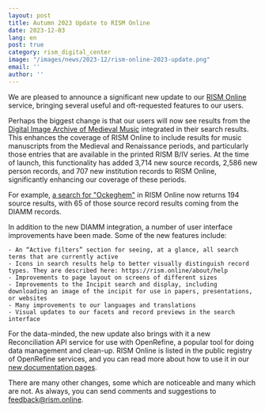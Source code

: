 ```yaml
---
layout: post
title: Autumn 2023 Update to RISM Online
date: 2023-12-03
lang: en
post: true
category: rism_digital_center
image: "/images/news/2023-12/rism-online-2023-update.png"
email: ''
author: ''
---
```


We are pleased to announce a significant new update to our [RISM Online](https://rism.online) service, bringing several useful and oft-requested features to our users. 

Perhaps the biggest change is that our users will now see results from the [Digital Image Archive of Medieval Music](https://www.diamm.ac.uk) integrated in their search results. This enhances the coverage of RISM Online to include results for music manuscripts from the Medieval and Renaissance periods, and particularly those entries that are available in the printed RISM B/IV series. At the time of launch, this functionality has added 3,714 new source records, 2,586 new person records, and 707 new institution records to RISM Online, significantly enhancing our coverage of these periods.

For example, [a search for "Ockeghem"](https://rism.online/search?q=Ockeghem&mode=sources&page=1&rows=20) in RISM Online now returns 194 source results, with 65 of those source record results coming from the DIAMM records. 

In addition to the new DIAMM integration, a number of user interface improvements have been made. Some of the new features include:

    - An “Active filters” section for seeing, at a glance, all search terms that are currently active
    - Icons in search results help to better visually distinguish record types. They are described here: https://rism.online/about/help 
    - Improvements to page layout on screens of different sizes
    - Improvements to the Incipit search and display, including downloading an image of the incipit for use in papers, presentations, or websites
    - Many improvements to our languages and translations
    - Visual updates to our facets and record previews in the search interface

For the data-minded, the new update also brings with it a new Reconciliation API service for use with OpenRefine, a popular tool for doing data management and clean-up. RISM Online is listed in the public registry of OpenRefine services, and you can read more about how to use it in our [new documentation pages](https://rism.online/docs/).

There are many other changes, some which are noticeable and many which are not. As always, you can send comments and suggestions to [feedback@rism.online](mailto:feedback@rism.online).
